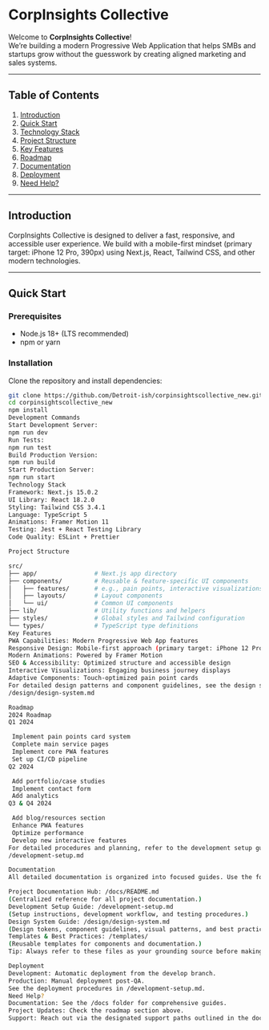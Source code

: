 # CorpInsights Collective

Welcome to **CorpInsights Collective**!  
We’re building a modern Progressive Web Application that helps SMBs and startups grow without the guesswork by creating aligned marketing and sales systems.

---

## Table of Contents

1. [Introduction](#introduction)
2. [Quick Start](#quick-start)
3. [Technology Stack](#technology-stack)
4. [Project Structure](#project-structure)
5. [Key Features](#key-features)
6. [Roadmap](#roadmap)
7. [Documentation](#documentation)
8. [Deployment](#deployment)
9. [Need Help?](#need-help)

---

## Introduction

CorpInsights Collective is designed to deliver a fast, responsive, and accessible user experience. We build with a mobile-first mindset (primary target: iPhone 12 Pro, 390px) using Next.js, React, Tailwind CSS, and other modern technologies.

---

## Quick Start

### Prerequisites
- Node.js 18+ (LTS recommended)
- npm or yarn

### Installation

Clone the repository and install dependencies:

```bash
git clone https://github.com/Detroit-ish/corpinsightscollective_new.git
cd corpinsightscollective_new
npm install
Development Commands
Start Development Server:
npm run dev
Run Tests:
npm run test
Build Production Version:
npm run build
Start Production Server:
npm run start
Technology Stack
Framework: Next.js 15.0.2
UI Library: React 18.2.0
Styling: Tailwind CSS 3.4.1
Language: TypeScript 5
Animations: Framer Motion 11
Testing: Jest + React Testing Library
Code Quality: ESLint + Prettier

Project Structure

src/
├── app/                # Next.js app directory
├── components/         # Reusable & feature-specific UI components
│   ├── features/       # e.g., pain points, interactive visualizations
│   ├── layouts/        # Layout components
│   └── ui/             # Common UI components
├── lib/                # Utility functions and helpers
├── styles/             # Global styles and Tailwind configuration
└── types/              # TypeScript type definitions
Key Features
PWA Capabilities: Modern Progressive Web App features
Responsive Design: Mobile-first approach (primary target: iPhone 12 Pro)
Modern Animations: Powered by Framer Motion
SEO & Accessibility: Optimized structure and accessible design
Interactive Visualizations: Engaging business journey displays
Adaptive Components: Touch-optimized pain point cards
For detailed design patterns and component guidelines, see the design system guide at:
/design/design-system.md

Roadmap
2024 Roadmap
Q1 2024

 Implement pain points card system
 Complete main service pages
 Implement core PWA features
 Set up CI/CD pipeline
Q2 2024

 Add portfolio/case studies
 Implement contact form
 Add analytics
Q3 & Q4 2024

 Add blog/resources section
 Enhance PWA features
 Optimize performance
 Develop new interactive features
For detailed procedures and planning, refer to the development setup guide at:
/development-setup.md

Documentation
All detailed documentation is organized into focused guides. Use the following paths for deeper context:

Project Documentation Hub: /docs/README.md
(Centralized reference for all project documentation.)
Development Setup Guide: /development-setup.md
(Setup instructions, development workflow, and testing procedures.)
Design System Guide: /design/design-system.md
(Design tokens, component guidelines, visual patterns, and best practices.)
Templates & Best Practices: /templates/
(Reusable templates for components and documentation.)
Tip: Always refer to these files as your grounding source before making updates.

Deployment
Development: Automatic deployment from the develop branch.
Production: Manual deployment post-QA.
See the deployment procedures in /development-setup.md.
Need Help?
Documentation: See the /docs folder for comprehensive guides.
Project Updates: Check the roadmap section above.
Support: Reach out via the designated support paths outlined in the documentation.
